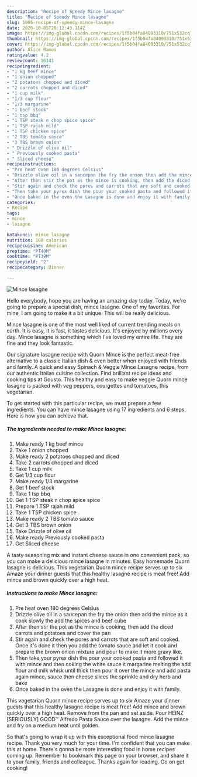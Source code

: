 ```yaml
---
description: "Recipe of Speedy Mince lasagne"
title: "Recipe of Speedy Mince lasagne"
slug: 1995-recipe-of-speedy-mince-lasagne
date: 2020-10-05T20:12:43.114Z
image: https://img-global.cpcdn.com/recipes/1f5b04fa84093310/751x532cq70/mince-lasagne-recipe-main-photo.jpg
thumbnail: https://img-global.cpcdn.com/recipes/1f5b04fa84093310/751x532cq70/mince-lasagne-recipe-main-photo.jpg
cover: https://img-global.cpcdn.com/recipes/1f5b04fa84093310/751x532cq70/mince-lasagne-recipe-main-photo.jpg
author: Alice Ramos
ratingvalue: 4.2
reviewcount: 16141
recipeingredient:
- "1 kg beef mince"
- "1 onion chopped"
- "2 potatoes chopped and diced"
- "2 carrots chopped and diced"
- "1 cup milk"
- "1/3 cup flour"
- "1/3 margarine"
- "1 beef stock"
- "1 tsp bbq"
- "1 TSP steak n chop spice spice"
- "1 TSP rajah mild"
- "1 TSP chicken spice"
- "2 TBS tomato sauce"
- "3 TBS brown onion"
- " Drizzle of olive oil"
- " Previously cooked pasta"
- " Sliced cheese"
recipeinstructions:
- "Pre heat oven 180 degrees Celsius"
- "Drizzle olive oil in a saucepan the fry the onion then add the mince as it cook slowly the add the spices and beef cube"
- "After then stir the pot as the mince is cooking, then add the diced carrots and potatoes and cover the pan"
- "Stir again and check the pores and carrots that are soft and cooked. Once it&#39;s done it then you add the tomato sauce and let it cook and prepare the brown onion mixture and pour to make it more gravy like."
- "Then take your pyrex dish the pour your cooked pasta and followed it with mince and then coking the white sauce it margarine melting the add flour and milk whisk until thick then pour it over the mince and add pasta again mince, sauce then cheese slices the sprinkle and dry herb and bake"
- "Once baked in the oven the Lasagne is done and enjoy it with family."
categories:
- Recipe
tags:
- mince
- lasagne

katakunci: mince lasagne 
nutrition: 160 calories
recipecuisine: American
preptime: "PT40M"
cooktime: "PT39M"
recipeyield: "2"
recipecategory: Dinner

---
```



![Mince lasagne](https://img-global.cpcdn.com/recipes/1f5b04fa84093310/751x532cq70/mince-lasagne-recipe-main-photo.jpg)

Hello everybody, hope you are having an amazing day today. Today, we're going to prepare a special dish, mince lasagne. One of my favorites. For mine, I am going to make it a bit unique. This will be really delicious.

Mince lasagne is one of the most well liked of current trending meals on earth. It is easy, it is fast, it tastes delicious. It's enjoyed by millions every day. Mince lasagne is something which I've loved my entire life. They are fine and they look fantastic.

Our signature lasagne recipe with Quorn Mince is the perfect meat-free alternative to a classic Italian dish &amp; even better when enjoyed with friends and family. A quick and easy Spinach &amp; Veggie Mince Lasagne recipe, from our authentic Italian cuisine collection. Find brilliant recipe ideas and cooking tips at Gousto. This healthy and easy to make veggie Quorn mince lasagne is packed with veg peppers, courgettes and tomatoes, this vegetarian.


To get started with this particular recipe, we must prepare a few ingredients. You can have mince lasagne using 17 ingredients and 6 steps. Here is how you can achieve that.

<!--inarticleads1-->

##### The ingredients needed to make Mince lasagne:

1. Make ready 1 kg beef mince
1. Take 1 onion chopped
1. Make ready 2 potatoes chopped and diced
1. Take 2 carrots chopped and diced
1. Take 1 cup milk
1. Get 1/3 cup flour
1. Make ready 1/3 margarine
1. Get 1 beef stock
1. Take 1 tsp bbq
1. Get 1 TSP steak n chop spice spice
1. Prepare 1 TSP rajah mild
1. Take 1 TSP chicken spice
1. Make ready 2 TBS tomato sauce
1. Get 3 TBS brown onion
1. Take  Drizzle of olive oil
1. Make ready  Previously cooked pasta
1. Get  Sliced cheese


A tasty seasoning mix and instant cheese sauce in one convenient pack, so you can make a delicious mince lasagne in minutes. Easy homemade Quorn lasagne is delicious. This vegetarian Quorn mince recipe serves up to six Amaze your dinner guests that this healthy lasagne recipe is meat free! Add mince and brown quickly over a high heat. 

<!--inarticleads2-->

##### Instructions to make Mince lasagne:

1. Pre heat oven 180 degrees Celsius
1. Drizzle olive oil in a saucepan the fry the onion then add the mince as it cook slowly the add the spices and beef cube
1. After then stir the pot as the mince is cooking, then add the diced carrots and potatoes and cover the pan
1. Stir again and check the pores and carrots that are soft and cooked. Once it&#39;s done it then you add the tomato sauce and let it cook and prepare the brown onion mixture and pour to make it more gravy like.
1. Then take your pyrex dish the pour your cooked pasta and followed it with mince and then coking the white sauce it margarine melting the add flour and milk whisk until thick then pour it over the mince and add pasta again mince, sauce then cheese slices the sprinkle and dry herb and bake
1. Once baked in the oven the Lasagne is done and enjoy it with family.


This vegetarian Quorn mince recipe serves up to six Amaze your dinner guests that this healthy lasagne recipe is meat free! Add mince and brown quickly over a high heat. Remove from the pan and set aside. Pour HEINZ [SERIOUSLY] GOOD™ Alfredo Pasta Sauce over the lasagne. Add the mince and fry on a medium heat until golden. 

So that's going to wrap it up with this exceptional food mince lasagne recipe. Thank you very much for your time. I'm confident that you can make this at home. There's gonna be more interesting food in home recipes coming up. Remember to bookmark this page on your browser, and share it to your family, friends and colleague. Thanks again for reading. Go on get cooking!
